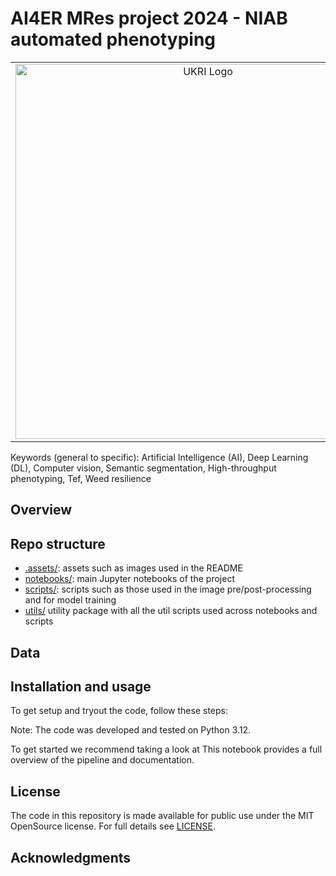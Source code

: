 # AI4ER MRes project 2024 - NIAB automated phenotyping

<table>
  <tr align="center">
    <!-- UKRI Logo -->
    <td align="center">
      <img src=".assets/images/readme/logo_ukri_colour.png" alt="UKRI Logo" width="600" />
    </td>
    <!-- University of Cambridge Logo -->
    <td align="center">
      <img src=".assets/images/readme/logo_cambridge_colour.jpg" alt="University of Cambridge logo" width="600" />
    </td>
  </tr>
</table>

Keywords (general to specific): Artificial Intelligence (AI), Deep Learning (DL), Computer vision, Semantic segmentation, High-throughput phenotyping, Tef, Weed resilience

## Overview

## Repo structure

* [.assets/](./assets/): assets such as images used in the README
* [notebooks/](./notebooks/): main Jupyter notebooks of the project
* [scripts/](./scripts/): scripts such as those used in the image pre/post-processing and for model training
* [utils/](./utils/) utility package with all the util scripts used across notebooks and scripts

## Data

## Installation and usage

To get setup and tryout the code, follow these steps:

Note: The code was developed and tested on Python 3.12.

To get started we recommend taking a look at 
This notebook provides a full overview of the pipeline and documentation.

## License

The code in this repository is made available for public use under the MIT OpenSource license. For full details see [LICENSE](./LICENSE).

## Acknowledgments
